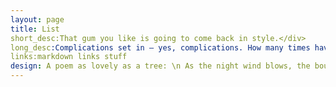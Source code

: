 ```yaml
---
layout: page
title: List
short_desc:That gum you like is going to come back in style.</div>
long_desc:Complications set in — yes, complications. How many times have we heard: 'it's simple'. Nothing is simple. We live in a world where nothing is simple. Each day, just when we think we have a handle on things, suddenly some new element is introduced and everything is complicated once again. What is the secret? What is the secret to simplicity, to the pure and simple life? Are our appetites, our desires undermining us? Is the cart in front of the horse?
links:markdown links stuff
design: A poem as lovely as a tree: \n As the night wind blows, the boughs move to and fro. \n The rustling, the magic rustling that brings on the dark dream. \n The dream of suffering and pain. \n Pain for the victim, pain for the inflicter of pain. \n A circle of pain, a circle of suffering. \n Woe to the ones who behold the pale horse.
---
```


